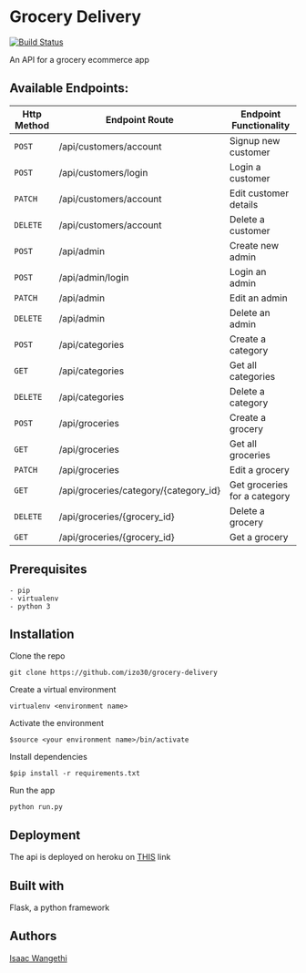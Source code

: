 # Grocery Delivery

[![Build Status](https://travis-ci.com/izo30/grocery-delivery.svg?token=TBAvqzqhSSPTjTBPv1sK&branch=develop)](https://travis-ci.com/izo30/grocery-delivery)

An API for a grocery ecommerce app

## Available Endpoints:

| Http Method | Endpoint Route | Endpoint Functionality
| --- | --- | --- |
| `POST` | /api/customers/account | Signup new customer |
| `POST` | /api/customers/login | Login a customer |
| `PATCH` | /api/customers/account | Edit customer details |
| `DELETE` | /api/customers/account | Delete a customer |
| `POST` | /api/admin | Create new admin |
| `POST` | /api/admin/login | Login an admin |
| `PATCH` | /api/admin | Edit an admin |
| `DELETE` | /api/admin | Delete an admin |
| `POST` | /api/categories | Create a category |
| `GET` | /api/categories | Get all categories |
| `DELETE` | /api/categories | Delete a category |
| `POST` | /api/groceries | Create a grocery |
| `GET` | /api/groceries | Get all groceries |
| `PATCH` | /api/groceries | Edit a grocery |
| `GET` | /api/groceries/category/{category_id} | Get groceries for a category |
| `DELETE` | /api/groceries/{grocery_id} | Delete a grocery |
| `GET` | /api/groceries/{grocery_id} | Get a grocery |

## Prerequisites

```
- pip
- virtualenv
- python 3
```

## Installation
Clone the repo
```
git clone https://github.com/izo30/grocery-delivery
```
Create a virtual environment
```
virtualenv <environment name>
```
Activate the environment
```
$source <your environment name>/bin/activate
```
Install dependencies
```
$pip install -r requirements.txt
```
Run the app
```
python run.py
```

## Deployment
The api is deployed on heroku on [THIS](https://groceries-delivery.herokuapp.com/api/ "Heroku Link") link

## Built with
Flask, a python framework

## Authors
[Isaac Wangethi](https://github.com/izo30 "Isaac Wangethi")